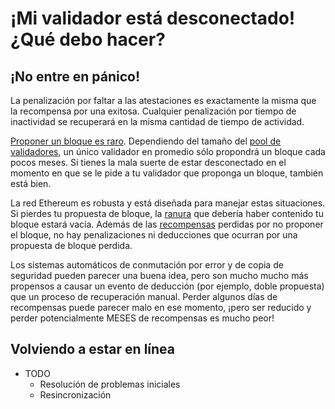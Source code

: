 # ¡Mi validador está desconectado! ¿Qué debo hacer?

## ¡No entre en pánico!

La penalización por faltar a las atestaciones es exactamente la misma que la recompensa por una exitosa. Cualquier penalización por tiempo de inactividad se recuperará en la misma cantidad de tiempo de actividad.

[Proponer un bloque es raro](../../rewards/proposal-frequency). Dependiendo del tamaño del [pool de validadores](../../staking-glossary#validator-pool), un único validador en promedio sólo propondrá un bloque cada pocos meses. Si tienes la mala suerte de estar desconectado en el momento en que se le pide a tu validador que proponga un bloque, también está bien.

La red Ethereum es robusta y está diseñada para manejar estas situaciones. Si pierdes tu propuesta de bloque, la [ranura](https://github.com/Buttaa/ethstaker/blob/main/help/staking-glossary.md#slot) que debería haber contenido tu bloque estará vacía. Además de las [recompensas](https://github.com/Buttaa/ethstaker/blob/main/help/rewards/chain-rewards.md) perdidas por no proponer el bloque, no hay penalizaciones ni deducciones que ocurran por una propuesta de bloque perdida.

Los sistemas automáticos de conmutación por error y de copia de seguridad pueden parecer una buena idea, pero son mucho mucho más propensos a causar un evento de deducción (por ejemplo, doble propuesta) que un proceso de recuperación manual. Perder algunos días de recompensas puede parecer malo en ese momento, ¡pero ser reducido y perder potencialmente MESES de recompensas es mucho peor!



## Volviendo a estar en línea

* TODO
  * Resolución de problemas iniciales
  * Resincronización
